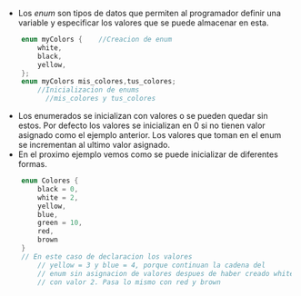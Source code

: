 - Los *enum* son tipos de datos que permiten al programador definir una variable y especificar los valores que se puede almacenar en esta.
```c
	enum myColors {    //Creacion de enum
		white,
		black,                 
		yellow,                  
	};
	enum myColors mis_colores,tus_colores; 
		//Inicializacion de enums	
		  //mis_colores y tus_colores							  
```

- Los enumerados se inicializan con valores o se pueden quedar sin estos. Por defecto los valores se inicializan en 0 si no tienen valor asignado como el ejemplo anterior. Los valores que toman en el enum se incrementan al ultimo valor asignado.
- En el proximo ejemplo vemos como se puede inicializar de diferentes formas.

```c
	enum Colores {
		black = 0,
		white = 2,
		yellow,
		blue,
		green = 10,
		red,
		brown	
	}
	// En este caso de declaracion los valores
		// yellow = 3 y blue = 4, porque continuan la cadena del 
		// enum sin asignacion de valores despues de haber creado white
		// con valor 2. Pasa lo mismo con red y brown  
```  